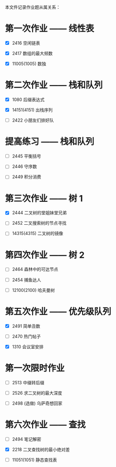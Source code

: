 本文件记录作业题从属关系：

# 第一次作业 —— 线性表

- [x] 2416 空闲链表

- [x] 2417 数组的最大频数

- [x] 11005(1005) 数独

# 第二次作业 —— 栈和队列

- [x] 1080 后缀表达式

- [x] 14151(4151) 出栈序列

- [ ] 2422 小朋友们排好队

# 提高练习 —— 栈和队列

- [ ] 2445 平衡括号

- [ ] 2446 守序数

- [ ] 2449 积分消费

# 第三次作业 —— 树 1

- [x] 2444 二叉树的堂姐妹堂兄弟

- [ ] 2452 二叉搜索树的节点寻找

- [ ] 14315(4315) 二叉树的镜像

# 第四次作业 —— 树 2

- [ ] 2464 森林中的可达节点

- [ ] 2454 捕鱼达人

- [ ] 12100(2100) 哈夫曼树

# 第五次作业 —— 优先级队列

- [x] 2491 简单丑数

- [ ] 2470 热门帖子

- [x] 1310 会议室安排

# 第一次限时作业

- [ ] 2513 中缀转后缀

- [ ] 2526 求二叉树的最大深度

- [ ] 2498 (选做) 乌萨奇想回家

# 第六次作业 —— 查找

- [ ] 2494 笔记解密

- [x] 2218 二叉查找树的最小绝对差

- [ ] 11051(1051) 静态查找表
